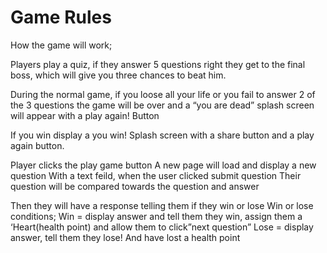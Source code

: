 # Game Rules 
How the game will work; 

Players play a quiz, if they answer 5 questions right they get to the final boss, which will give you three chances to beat him. 


During the normal game, if you loose all your life or you fail to answer 2 of the 3 questions  the game will be over and a “you are dead” splash screen will appear with a play again! Button 

If you win display a you win! Splash screen with a share button and a play again button.

Player clicks the play game button
A new page will load and display a new question 
With a text feild, when the user clicked submit question 
Their question will be compared towards the question and answer 

Then they will have a response telling them if they win or lose 
Win or lose conditions;
Win = display answer and tell them they win, assign them a ‘Heart(health point) and allow them to click”next question”
Lose = display answer, tell them they lose! And have lost a health point